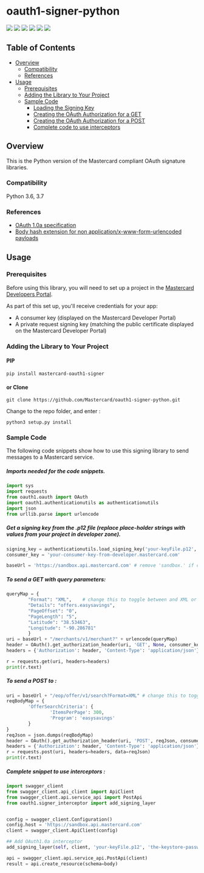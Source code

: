# oauth1-signer-python

[![](https://travis-ci.org/MastercardDevs/oauth1-signer-python.svg?branch=master)](https://travis-ci.org/MastercardDevs/oauth1-signer-python)
[![](https://sonarcloud.io/api/project_badges/measure?project=MastercardDevs_oauth1-signer-python&metric=alert_status)](https://sonarcloud.io/dashboard?id=MastercardDevs_oauth1-signer-python)
[![](https://sonarcloud.io/api/project_badges/measure?project=MastercardDevs_oauth1-signer-python&metric=coverage)](https://sonarcloud.io/dashboard?id=MastercardDevs_oauth1-signer-python)
[![](https://sonarcloud.io/api/project_badges/measure?project=MastercardDevs_oauth1-signer-python&metric=vulnerabilities)](https://sonarcloud.io/dashboard?id=MastercardDevs_oauth1-signer-python)
[![](https://img.shields.io/pypi/v/mastercard-oauth1-signer.svg?style=flat&color=blue)](https://pypi.org/project/mastercard-oauth1-signer)
[![](https://img.shields.io/badge/license-MIT-yellow.svg)](https://github.com/MastercardDevs/oauth1-signer-python/blob/master/LICENSE)


## Table of Contents
- [Overview](#overview)
  * [Compatibility](#compatibility)
  * [References](#references)
- [Usage](#usage)
  * [Prerequisites](#prerequisites)
  * [Adding the Library to Your Project](#adding-the-library-to-your-project)
  * [Sample Code](#sample-code)
    * [Loading the Signing Key](#loading-the-signing-key)
    * [Creating the OAuth Authorization for a GET](#creating-the-oauth-get)
    * [Creating the OAuth Authorization for a POST](#creating-the-oauth-post)
    * [Complete code to use interceptors](#using-interceptors)



## Overview <a name="overview"></a>
This is the Python version of the Mastercard compliant OAuth signature libraries.

### Compatibility <a name="compatibility"></a>
Python 3.6, 3.7

### References <a name="references"></a>
* [OAuth 1.0a specification](https://tools.ietf.org/html/rfc5849)
* [Body hash extension for non application/x-www-form-urlencoded payloads](https://tools.ietf.org/id/draft-eaton-oauth-bodyhash-00.html)

## Usage <a name="usage"></a>
### Prerequisites <a name="prerequisites"></a>
Before using this library, you will need to set up a project in the [Mastercard Developers Portal](https://developer.mastercard.com). 

As part of this set up, you'll receive credentials for your app:
* A consumer key (displayed on the Mastercard Developer Portal)
* A private request signing key (matching the public certificate displayed on the Mastercard Developer Portal)

### Adding the Library to Your Project <a name="adding-the-library-to-your-project"></a>

#### PIP
`pip install mastercard-oauth1-signer`

#### or Clone 
`git clone https://github.com/Mastercard/oauth1-signer-python.git`

Change to the repo folder, and enter :

`python3 setup.py install`


### Sample Code <a name="sample-code"></a>

The following code snippets show how to use this signing library to send messages to a Mastercard service.


##### Imports needed for the code snippets.
``` python
import sys
import requests
from oauth1.oauth import OAuth
import oauth1.authenticationutils as authenticationutils
import json
from urllib.parse import urlencode
```

##### Get a signing key from the .p12 file (replace place-holder strings with values from your project in developer zone). <a name="loading-the-signing-key"></a>
``` python
signing_key = authenticationutils.load_signing_key('your-keyFile.p12', 'the-keystore-password')
consumer_key = 'your-consumer-key-from-developer.mastercard.com'

baseUrl = 'https://sandbox.api.mastercard.com' # remove 'sandbox.' if calling production
```


##### To send a GET with query parameters:  <a name="creating-the-oauth-get"></a>

``` python
queryMap = {
        "Format": "XML",    # change this to toggle between and XML or JSON response
        "Details": "offers.easysavings",
        "PageOffset": "0",
        "PageLength": "5",
        "Latitude": "38.53463",
        "Longitude": "-90.286781"
        }
uri = baseUrl + "/merchants/v1/merchant?" + urlencode(queryMap)
header = OAuth().get_authorization_header(uri, 'GET', None, consumer_key, signing_key)
headers = {'Authorization': header, 'Content-Type': 'application/json'}

r = requests.get(uri, headers=headers)
print(r.text)

```


##### To send a POST to : <a name="creating-the-oauth-post"></a>

``` python
uri = baseUrl + "/eop/offer/v1/search?Format=XML" # change this to toggle between and XML or JSON response
reqBodyMap = {
        'OfferSearchCriteria': {
                'ItemsPerPage': 300,
                'Program': 'easysavings'
        }
}
reqJson = json.dumps(reqBodyMap)
header = OAuth().get_authorization_header(uri, 'POST', reqJson, consumer_key, signing_key)
headers = {'Authorization': header, 'Content-Type': 'application/json'}
r = requests.post(uri, headers=headers, data=reqJson)
print(r.text)
```



##### Complete snippet to use interceptors : <a name="using-interceptors"></a>

``` python
import swagger_client
from swagger_client.api_client import ApiClient
from swagger_client.api.service_api import PostApi
from oauth1.signer_interceptor import add_signing_layer


config = swagger_client.Configuration()
config.host = 'https://sandbox.api.mastercard.com'
client = swagger_client.ApiClient(config)

## Add OAuth1.0a interceptor
add_signing_layer(self, client, 'your-keyFile.p12', 'the-keystore-password', 'consumer-key')

api = swagger_client.api.service_api.PostApi(client)
result = api.create_resource(schema=body)
```
